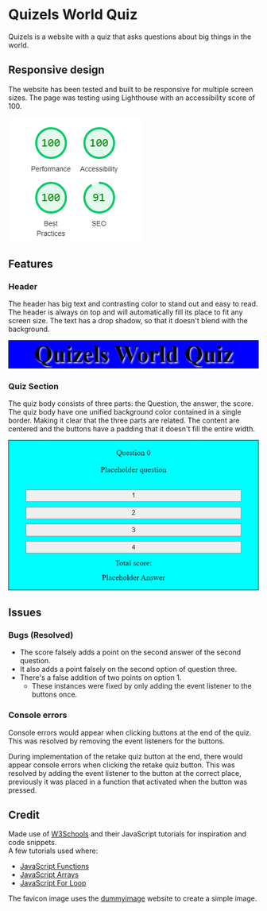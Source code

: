 # Quizels World Quiz
Quizels is a website with a quiz that asks questions about big things in the world.
## Responsive design
The website has been tested and built to be responsive for multiple screen sizes. The page was testing using Lighthouse with an accessibility score of 100.

![Lighthouse test results](assets/images/Lighthouse_quizels.png)

## Features

### Header
The header has big text and contrasting color to stand out and easy to read. The header is always on top and will automatically fill its place to fit any screen size.
The text has a drop shadow, so that it doesn't blend with the background.

![Quizels header](assets/images/Quizels_Header.png)

### Quiz Section
The quiz body consists of three parts: the Question, the answer, the score.
The quiz body have one unified background color contained in a single border.
Making it clear that the three parts are related.
The content are centered and the buttons have a padding that it doesn't fill the entire width.

![Quiz Section](assets/images/Quizels_question_btn_score.png)

## Issues

### Bugs (Resolved)
- The score falsely adds a point on the second answer of the second question.
- It also adds a point falsely on the second option of question three.
- There's a false addition of two points on option 1.
    * These instances were fixed by only adding the event listener to the buttons once.

### Console errors
Console errors would appear when clicking buttons at the end of the quiz. This was resolved by removing the event listeners for the buttons.

During implementation of the retake quiz button at the end, there would appear console errors when clicking the retake quiz button.
This was resolved by adding the event listener to the button at the correct place, previously it was placed in a function that activated when the button was pressed.

## Credit
Made use of [W3Schools](https://www.w3schools.com/js/) and their JavaScript tutorials for inspiration and code snippets.  
A few tutorials used where:
- [JavaScript Functions](https://www.w3schools.com/js/js_functions.asp)
- [JavaScript Arrays](https://www.w3schools.com/js/js_arrays.asp)
- [JavaScript For Loop](https://www.w3schools.com/js/js_loop_for.asp)

The favicon image uses the [dummyimage](https://dummyimage.com) website to create a simple image.